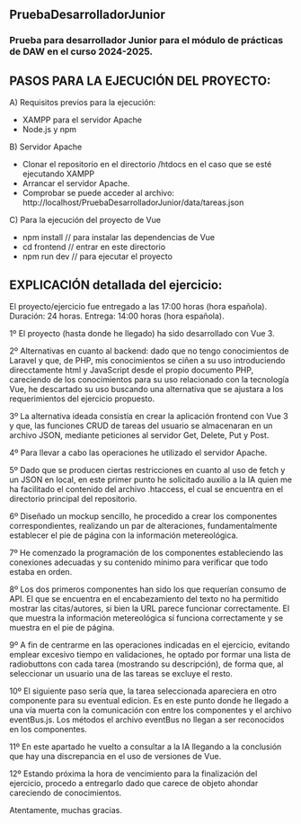 ## PruebaDesarrolladorJunior
### Prueba para desarrollador Junior para el módulo de prácticas de DAW en el curso 2024-2025.

## PASOS PARA LA EJECUCIÓN DEL PROYECTO:
A) Requisitos previos para la ejecución:
- XAMPP para el servidor Apache
- Node.js y npm

B) Servidor Apache
- Clonar el repositorio en el directorio /htdocs en el caso que se esté ejecutando XAMPP
- Arrancar el servidor Apache.
- Comprobar se puede acceder al archivo:
http://localhost/PruebaDesarrolladorJunior/data/tareas.json

C) Para la ejecución del proyecto de Vue
- npm install // para instalar las dependencias de Vue
- cd frontend // entrar en este directorio
- npm run dev // para ejecutar el proyecto

## EXPLICACIÓN detallada del ejercicio:

El proyecto/ejercicio fue entregado a las 17:00 horas (hora española).
Duración: 24 horas.
Entrega: 14:00 horas (hora española).

1º El proyecto (hasta donde he llegado) ha sido desarrollado con Vue 3.

2º Alternativas en cuanto al backend: dado que no tengo conocimientos de Laravel y que, de PHP, mis conocimientos se ciñen a su uso introduciendo direcctamente html y JavaScript desde el propio documento PHP, careciendo de los conocimientos para su uso relacionado con la tecnología Vue, he descartado su uso buscando una alternativa que se ajustara a los requerimientos del ejercicio propuesto.

3º La alternativa ideada consistía en crear la aplicación frontend con Vue 3 y que, las funciones CRUD de tareas del usuario se almacenaran en un archivo JSON, mediante peticiones al servidor Get, Delete, Put y Post.

4º Para llevar a cabo las operaciones he utilizado el servidor Apache.

5º Dado que se producen ciertas restricciones en cuanto al uso de fetch y un JSON en local, en este primer punto he solicitado auxilio a la IA quien me ha facilitado el contenido del archivo .htaccess, el cual se encuentra en el directorio principal del repositorio.

6º Diseñado un mockup sencillo, he procedido a crear los componentes correspondientes, realizando un par de alteraciones, fundamentalmente establecer el pie de página con la información metereológica.

7º He comenzado la programación de los componentes estableciendo las conexiones adecuadas y su contenido mínimo para verificar que todo estaba en orden.

8º Los dos primeros componentes han sido los que requerían consumo de API. El que se encuentra en el encabezamiento del texto no ha permitido mostrar las citas/autores, si bien la URL parece funcionar correctamente. El que muestra la información metereológica sí funciona correctamente y se muestra en el pie de página.

9º A fin de centrarme en las operaciones indicadas en el ejercicio, evitando emplear excesivo tiempo en validaciones, he optado por formar una lista de radiobuttons con cada tarea (mostrando su descripción), de forma que, al seleccionar un usuario una de las tareas se excluye el resto.

10º El siguiente paso sería que, la tarea seleccionada apareciera en otro componente para su eventual edicion. Es en este punto donde he llegado a una vía muerta con la comunicación con entre los componentes y el archivo eventBus.js. Los métodos el archivo eventBus no llegan a ser reconocidos en los componentes. 

11º En este apartado he vuelto a consultar a la IA llegando a la conclusión que hay una discrepancia en el uso de versiones de Vue.

12º Estando próxima la hora de vencimiento para la finalización del ejercicio, procedo a entregarlo dado que carece de objeto ahondar careciendo de conocimientos.

Atentamente, muchas gracias.
